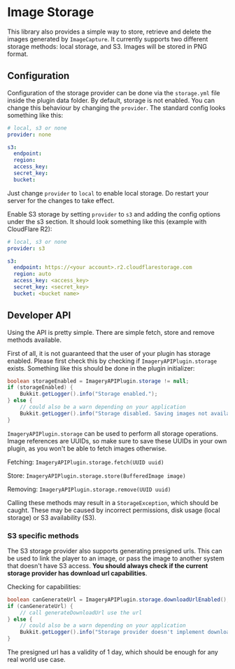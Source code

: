 # Image Storage
This library also provides a simple way to store, retrieve and delete the images generated by `ImageCapture`.
It currently supports two different storage methods: local storage, and S3.
Images will be stored in PNG format.

## Configuration
Configuration of the storage provider can be done via the `storage.yml` file inside the plugin data folder.
By default, storage is not enabled.
You can change this behaviour by changing the `provider`.
The standard config looks something like this:
```yaml
# local, s3 or none
provider: none

s3:
  endpoint:
  region:
  access_key:
  secret_key:
  bucket:
```

Just change `provider` to `local` to enable local storage.
Do restart your server for the changes to take effect.

Enable S3 storage by setting `provider` to `s3` and adding the config options under the s3 section.
It should look something like this (example with CloudFlare R2):
```yaml
# local, s3 or none
provider: s3

s3:
  endpoint: https://<your account>.r2.cloudflarestorage.com
  region: auto
  access_key: <access_key>
  secret_key: <secret_key>
  bucket: <bucket name>
```

## Developer API
Using the API is pretty simple.
There are simple fetch, store and remove methods available.

First of all, it is not guaranteed that the user of your plugin has storage enabled.
Please first check this by checking if `ImageryAPIPlugin.storage` exists.
Something like this should be done in the plugin initializer:
```java
boolean storageEnabled = ImageryAPIPlugin.storage != null;
if (storageEnabled) {
    Bukkit.getLogger().info("Storage enabled.");
} else {
    // could also be a warn depending on your application
    Bukkit.getLogger().info("Storage disabled. Saving images not available.");
}
```

`ImageryAPIPlugin.storage` can be used to perform all storage operations.
Image references are UUIDs,
so make sure to save these UUIDs in your own plugin,
as you won't be able to fetch images otherwise.

Fetching: `ImageryAPIPlugin.storage.fetch(UUID uuid)`

Store: `ImageryAPIPlugin.storage.store(BufferedImage image)`

Removing: `ImageryAPIPlugin.storage.remove(UUID uuid)`

Calling these methods may result in a `StorageException`, which should be caught.
These may be caused by incorrect permissions, disk usage (local storage)
or S3 availability (S3).

### S3 specific methods
The S3 storage provider also supports generating presigned urls.
This can be used to link the player to an image,
or pass the image to another system that doesn't have S3 access.
**You should always check if the current storage provider has download url capabilities**.

Checking for capabilities:
```java
boolean canGenerateUrl = ImageryAPIPlugin.storage.downloadUrlEnabled();
if (canGenerateUrl) {
    // call generateDownloadUrl use the url
} else {
    // could also be a warn depending on your application
    Bukkit.getLogger().info("Storage provider doesn't implement download url generation");
}
```

The presigned url has a validity of 1 day,
which should be enough for any real world use case.